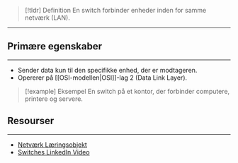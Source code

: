 > [!tldr] Definition
> En switch forbinder enheder inden for samme netværk (LAN).

---
## Primære egenskaber
---
- Sender data kun til den specifikke enhed, der er modtageren.
- Opererer på [[OSI-modellen|OSI]]-lag 2 (Data Link Layer).

> [!example] Eksempel
> En switch på et kontor, der forbinder computere, printere og servere.

## Resourser
---
- [Netværk Læringsobjekt](https://scorm.itslearning.com/data/3289/C20150/ims_import_29/scormcontent/index.html#/lessons/_wVMbJnv0rx5BYV--lQhAkqpSufDSD_9)
- [Switches LinkedIn Video](https://www.linkedin.com/learning/networking-foundations-networking-basics/switches-25202614?resume=false&u=57075649)


